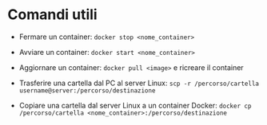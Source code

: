 # Comandi utili

- Fermare un container: `docker stop <nome_container>`
- Avviare un container: `docker start <nome_container>`
- Aggiornare un container: `docker pull <image>` e ricreare il container

- Trasferire una cartella dal PC al server Linux:
  `scp -r /percorso/cartella username@server:/percorso/destinazione`

- Copiare una cartella dal server Linux a un container Docker:
  `docker cp /percorso/cartella <nome_container>:/percorso/destinazione`
